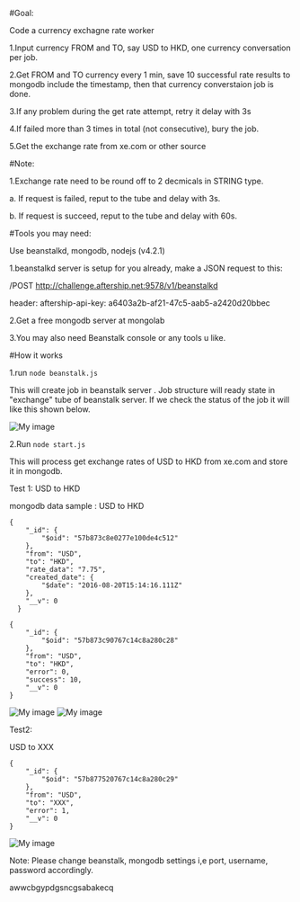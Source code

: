 
#Goal:

Code a currency exchagne rate worker

1.Input currency FROM and TO, say USD to HKD, one currency conversation per job.

2.Get FROM and TO currency every 1 min, save 10 successful rate results to mongodb include the timestamp, then that currency converstaion job is done.

3.If any problem during the get rate attempt, retry it delay with 3s

4.If failed more than 3 times in total (not consecutive), bury the job.

5.Get the exchange rate from xe.com or other source


#Note:

1.Exchange rate need to be round off to 2 decmicals in STRING type.

a. If request is failed, reput to the tube and delay with 3s.

b. If request is succeed, reput to the tube and delay with 60s.


#Tools you may need:

Use beanstalkd, mongodb, nodejs (v4.2.1)

1.beanstalkd server is setup for you already, make a JSON request to this:

/POST http://challenge.aftership.net:9578/v1/beanstalkd

header: aftership-api-key: a6403a2b-af21-47c5-aab5-a2420d20bbec

2.Get a free mongodb server at mongolab

3.You may also need Beanstalk console or any tools u like.

#How it works

1.run  ``` node beanstalk.js ```

This will create job in beanstalk server . Job structure will ready state in "exchange" tube of beanstalk server. If we check the status of the job it will like this shown below.

![My image](https://cloud.githubusercontent.com/assets/21002646/17831873/1a70c178-6728-11e6-8649-e986805ded11.png)

2.Run ```node start.js```

This will process get exchange rates of USD to HKD  from xe.com  and store it in mongodb.

Test 1: USD to HKD

mongodb data sample :
USD to HKD


```
{
    "_id": {
        "$oid": "57b873c8e0277e100de4c512"
    },
    "from": "USD",
    "to": "HKD",
    "rate_data": "7.75",
    "created_date": {
        "$date": "2016-08-20T15:14:16.111Z"
    },
    "__v": 0
  }
```

```
{
    "_id": {
        "$oid": "57b873c90767c14c8a280c28"
    },
    "from": "USD",
    "to": "HKD",
    "error": 0,
    "success": 10,
    "__v": 0
}

```

![My image](https://cloud.githubusercontent.com/assets/21002646/17832090/6df081ee-672d-11e6-8598-f12fbfa91973.png)
![My image](https://cloud.githubusercontent.com/assets/21002646/17832094/754f0a96-672d-11e6-91dc-f3d45a3081e9.png)


Test2:

USD to XXX

```
{
    "_id": {
        "$oid": "57b877520767c14c8a280c29"
    },
    "from": "USD",
    "to": "XXX",
    "error": 1,
    "__v": 0
}
```


![My image](https://cloud.githubusercontent.com/assets/21002646/17832135/48b1dda0-672e-11e6-98a8-d2808df90777.png)





Note: Please change beanstalk, mongodb settings i,e port, username, password accordingly.


awwcbgypdgsncgsabakecq




